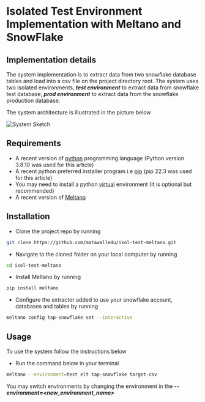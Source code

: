 # Isolated Test Environment Implementation with Meltano and SnowFlake

## Implementation details

The system implementation is to extract data from two snowflake database tables and load into a csv file on the project directory root.
The system uses two isolated environments, **_test environment_** to extract data from snowflake test database, **_prod environment_** to extract data from the snowflake production database.

The system architecture is illustrated in the picture below

![System Sketch](https://i.imgur.com/jlX2QS1.png)

## Requirements

- A recent version of [python](https://python.org) programming language (Python version 3.8.10 was used for this article)
- A recent python preferred installer program i.e [pip](https://pip.pypa.io/en/stable/installation/) (pip 22.3 was used for this article)
- You may need to install a python [virtual](https://docs.python.org/3/library/venv.html) environment (It is optional but recommended)
- A recent version of [Meltano](https://docs.meltano.com/getting-started/installation) 


## Installation

- Clone the project repo by running

```bash
git clone https://github.com/matawalle4u/isol-test-meltano.git
```

- Navigate to the cloned folder on your local computer by running

```bash
cd isol-test-meltano
```

- Install Meltano by running

```bash
pip install meltano
```

- Configure the extractor added to use your snowflake account, databases and tables by running

```bash
meltano config tap-snowflake set --interactive
```


## Usage

To use the system follow the instructions below
- Run the command below in your terminal

```bash
meltano --environment=test elt tap-snowflake target-csv
```
You may switch environments by changing the environment in the **_--environment=<new_environment_name>_**


[def]: https://i.imgur.com/uI0hX61.png
